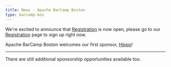 ```yaml
---
title: News - Apache BarCamp Boston
type: barcamp-bos
---
```


We're excited to announce that [Registration](registration.html) is now open, please go to our 
[Registration](registration.html) page to sign up right now.

Apache BarCamp Boston welcomes our first sponsor, [Hippo](https://onehippo.com)!

---

There are still additional sponsorship opportunities available too.
